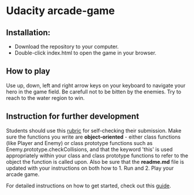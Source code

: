 # Udacity arcade-game

## Installation:

* Download the repository to your computer.
* Double-click index.html to open the game in your browser.

## How to play
Use up, down, left and right arrow keys on your keyboard to navigate your hero in the
game field. Be carefull not to be bitten by the enemies. Try to reach to the water region to win.

## Instruction for further development

Students should use this [rubric](https://review.udacity.com/#!/projects/2696458597/rubric) for self-checking their submission. Make sure the functions you write are **object-oriented** - either class functions (like Player and Enemy) or class prototype functions such as Enemy.prototype.checkCollisions, and that the keyword 'this' is used appropriately within your class and class prototype functions to refer to the object the function is called upon. Also be sure that the **readme.md** file is updated with your instructions on both how to 1. Run and 2. Play your arcade game.

For detailed instructions on how to get started, check out this [guide](https://docs.google.com/document/d/1v01aScPjSWCCWQLIpFqvg3-vXLH2e8_SZQKC8jNO0Dc/pub?embedded=true).

